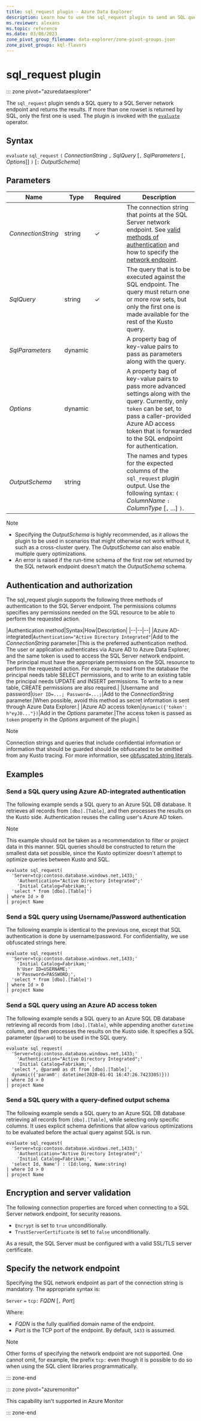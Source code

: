 ```yaml
---
title: sql_request plugin - Azure Data Explorer
description: Learn how to use the sql_request plugin to send an SQL query to an SQL server network endpoint. 
ms.reviewer: alexans
ms.topic: reference
ms.date: 03/08/2023
zone_pivot_group_filename: data-explorer/zone-pivot-groups.json
zone_pivot_groups: kql-flavors
---
```

# sql_request plugin

::: zone pivot="azuredataexplorer"

The `sql_request` plugin sends a SQL query to a SQL Server network endpoint and returns the results.
If more than one rowset is returned by SQL, only the first one is used.
The plugin is invoked with the [`evaluate`](evaluateoperator.md) operator.

## Syntax

`evaluate` `sql_request` `(` *ConnectionString* `,` *SqlQuery* [`,` *SqlParameters* [`,` *Options*]] `)` [`:` *OutputSchema*]

## Parameters

| Name | Type | Required| Description |
|---|---|---|---|
| *ConnectionString* | string | &check; | The connection string that points at the SQL Server network endpoint. See [valid methods of authentication](#authentication-and-authorization) and how to specify the [network endpoint](#specify-the-network-endpoint). |
| *SqlQuery* | string | &check; | The query that is to be executed against the SQL endpoint. The query must return one or more row sets, but only the first one is made available for the rest of the Kusto query. |
| *SqlParameters* | dynamic | | A property bag of key-value pairs to pass as parameters along with the query. |
|*Options* | dynamic | | A property bag of key-value pairs to pass more advanced settings along with the query. Currently, only `token` can be set, to pass a caller-provided Azure AD access token that is forwarded to the SQL endpoint for authentication.|
| *OutputSchema* | string | | The names and types for the expected columns of the `sql_request` plugin output. Use the following syntax: `(` *ColumnName* `:` *ColumnType* [`,` ...] `)`.|

> [!NOTE]
>
> * Specifying the *OutputSchema* is highly recommended, as it allows the plugin to be used in scenarios that might otherwise not work without it, such as a cross-cluster query. The *OutputSchema* can also enable multiple query optimizations.
> * An error is raised if the run-time schema of the first row set returned by the SQL network endpoint doesn't match the *OutputSchema* schema.

## Authentication and authorization

The sql_request plugin supports the following three methods of authentication to the
SQL Server endpoint. The permissions columns specifies any permissions needed on the SQL resource to be able to perform the requested action.

|Authentication method|Syntax|How|Description|
|--|--|--|
|Azure AD-integrated|`Authentication="Active Directory Integrated"`|Add to the *ConnectionString* parameter.|This is the preferred authentication method. The user or application authenticates via Azure AD to Azure Data Explorer, and the same token is used to access the SQL Server network endpoint.<br/>The principal must have the appropriate permissions on the SQL resource to perform the requested action. For example, to read from the database the principal needs table SELECT permissions, and to write to an existing table the principal needs UPDATE and INSERT permissions. To write to a new table, CREATE permissions are also required.|
|Username and password|`User ID=...; Password=...;`|Add to the *ConnectionString* parameter.|When possible, avoid this method as secret information is sent through Azure Data Explorer.|
|Azure AD access token|`dynamic({'token': h"eyJ0..."})`|Add in the *Options* parameter.|The access token is passed as `token` property in the *Options* argument of the plugin.|

> [!NOTE]
> Connection strings and queries that include confidential information or information that should be guarded should be obfuscated to be omitted from any Kusto tracing. For more information, see [obfuscated string literals](scalar-data-types/string.md#obfuscated-string-literals).

## Examples

### Send a SQL query using Azure AD-integrated authentication

The following example sends a SQL query to an Azure SQL DB database. It
retrieves all records from `[dbo].[Table]`, and then processes the results on the
 Kusto side. Authentication reuses the calling user's Azure AD token.

> [!NOTE]
> This example should not be taken as a recommendation to filter or project data in this manner. SQL queries should be constructed to return the smallest data set possible, since the Kusto optimizer doesn't attempt to optimize queries between Kusto and SQL.

```kusto
evaluate sql_request(
  'Server=tcp:contoso.database.windows.net,1433;'
    'Authentication="Active Directory Integrated";'
    'Initial Catalog=Fabrikam;',
  'select * from [dbo].[Table]')
| where Id > 0
| project Name
```

### Send a SQL query using Username/Password authentication

The following example is identical to the previous one, except that SQL
authentication is done by username/password. For confidentiality,
we use obfuscated strings here.

```kusto
evaluate sql_request(
  'Server=tcp:contoso.database.windows.net,1433;'
    'Initial Catalog=Fabrikam;'
    h'User ID=USERNAME;'
    h'Password=PASSWORD;',
  'select * from [dbo].[Table]')
| where Id > 0
| project Name
```

### Send a SQL query using an Azure AD access token

The following example sends a SQL query to an Azure SQL DB database
retrieving all records from `[dbo].[Table]`, while appending another `datetime` column,
and then processes the results on the Kusto side.
It specifies a SQL parameter (`@param0`) to be used in the SQL query.

```kusto
evaluate sql_request(
  'Server=tcp:contoso.database.windows.net,1433;'
    'Authentication="Active Directory Integrated";'
    'Initial Catalog=Fabrikam;',
  'select *, @param0 as dt from [dbo].[Table]',
  dynamic({'param0': datetime(2020-01-01 16:47:26.7423305)}))
| where Id > 0
| project Name
```

### Send a SQL query with a query-defined output schema

The following example sends a SQL query to an Azure SQL DB database
retrieving all records from `[dbo].[Table]`, while selecting only specific columns.
It uses explicit schema definitions that allow various optimizations to be evaluated before the
actual query against SQL is run.

```kusto
evaluate sql_request(
  'Server=tcp:contoso.database.windows.net,1433;'
    'Authentication="Active Directory Integrated";'
    'Initial Catalog=Fabrikam;',
  'select Id, Name') : (Id:long, Name:string)
| where Id > 0
| project Name
```

## Encryption and server validation

The following connection properties are forced when connecting to a SQL Server network
endpoint, for security reasons.

* `Encrypt` is set to `true` unconditionally.
* `TrustServerCertificate` is set to `false` unconditionally.

As a result, the SQL Server must be configured with a valid SSL/TLS server certificate.

## Specify the network endpoint

Specifying the SQL network endpoint as part of the connection string is mandatory.
The appropriate syntax is:

`Server` `=` `tcp:` *FQDN* [`,` *Port*]

Where:

* *FQDN* is the fully qualified domain name of the endpoint.
* *Port* is the TCP port of the endpoint. By default, `1433` is assumed.

> [!NOTE]
> Other forms of specifying the network endpoint are not supported.
> One cannot omit, for example, the prefix `tcp:` even though it is possible to
> do so when using the SQL client libraries programmatically.

::: zone-end

::: zone pivot="azuremonitor"

This capability isn't supported in Azure Monitor

::: zone-end
